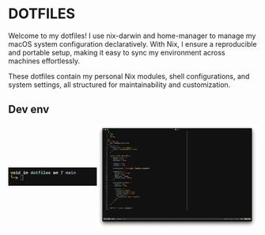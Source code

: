 # DOTFILES
Welcome to my dotfiles! I use nix-darwin and home-manager to manage my macOS system configuration 
declaratively. With Nix, I ensure a reproducible and portable setup, making it easy to sync my 
environment across machines effortlessly.

These dotfiles contain my personal Nix modules, shell configurations, and system settings, all 
structured for maintainability and customization.

## Dev env
<div style="display:flex; align-items: center; justify-content: space-around;">
 <picture>
   <img src="assets/zsh-shell.png" />
 </picture>

 <picture>
   <img src="assets/nvim.png" />
 </picture>
</div>
